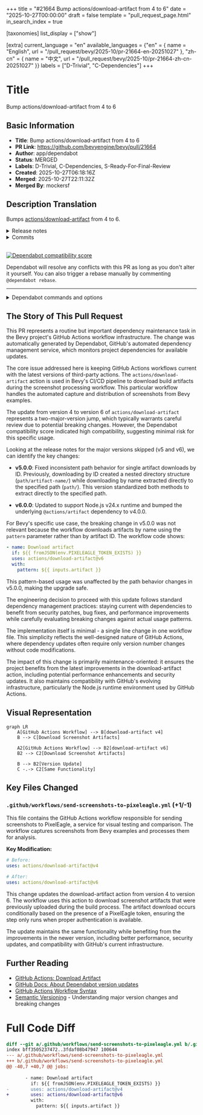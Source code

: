 +++
title = "#21664 Bump actions/download-artifact from 4 to 6"
date = "2025-10-27T00:00:00"
draft = false
template = "pull_request_page.html"
in_search_index = true

[taxonomies]
list_display = ["show"]

[extra]
current_language = "en"
available_languages = {"en" = { name = "English", url = "/pull_request/bevy/2025-10/pr-21664-en-20251027" }, "zh-cn" = { name = "中文", url = "/pull_request/bevy/2025-10/pr-21664-zh-cn-20251027" }}
labels = ["D-Trivial", "C-Dependencies"]
+++

# Title
Bump actions/download-artifact from 4 to 6

## Basic Information
- **Title**: Bump actions/download-artifact from 4 to 6
- **PR Link**: https://github.com/bevyengine/bevy/pull/21664
- **Author**: app/dependabot
- **Status**: MERGED
- **Labels**: D-Trivial, C-Dependencies, S-Ready-For-Final-Review
- **Created**: 2025-10-27T06:18:16Z
- **Merged**: 2025-10-27T22:11:32Z
- **Merged By**: mockersf

## Description Translation
Bumps [actions/download-artifact](https://github.com/actions/download-artifact) from 4 to 6.
<details>
<summary>Release notes</summary>
<p><em>Sourced from <a href="https://github.com/actions/download-artifact/releases">actions/download-artifact's releases</a>.</em></p>
<blockquote>
<h2>v6.0.0</h2>
<h2>What's Changed</h2>
<p><strong>BREAKING CHANGE:</strong> this update supports Node <code>v24.x</code>. This is not a breaking change per-se but we're treating it as such.</p>
<ul>
<li>Update README for download-artifact v5 changes by <a href="https://github.com/yacaovsnc"><code>@​yacaovsnc</code></a> in <a href="https://redirect.github.com/actions/download-artifact/pull/417">actions/download-artifact#417</a></li>
<li>Update README with artifact extraction details by <a href="https://github.com/yacaovsnc"><code>@​yacaovsnc</code></a> in <a href="https://redirect.github.com/actions/download-artifact/pull/424">actions/download-artifact#424</a></li>
<li>Readme: spell out the first use of GHES by <a href="https://github.com/danwkennedy"><code>@​danwkennedy</code></a> in <a href="https://redirect.github.com/actions/download-artifact/pull/431">actions/download-artifact#431</a></li>
<li>Bump <code>@actions/artifact</code> to <code>v4.0.0</code></li>
<li>Prepare <code>v6.0.0</code> by <a href="https://github.com/danwkennedy"><code>@​danwkennedy</code></a> in <a href="https://redirect.github.com/actions/download-artifact/pull/438">actions/download-artifact#438</a></li>
</ul>
<h2>New Contributors</h2>
<ul>
<li><a href="https://github.com/danwkennedy"><code>@​danwkennedy</code></a> made their first contribution in <a href="https://redirect.github.com/actions/download-artifact/pull/431">actions/download-artifact#431</a></li>
</ul>
<p><strong>Full Changelog</strong>: <a href="https://github.com/actions/download-artifact/compare/v5...v6.0.0">https://github.com/actions/download-artifact/compare/v5...v6.0.0</a></p>
<h2>v5.0.0</h2>
<h2>What's Changed</h2>
<ul>
<li>Update README.md by <a href="https://github.com/nebuk89"><code>@​nebuk89</code></a> in <a href="https://redirect.github.com/actions/download-artifact/pull/407">actions/download-artifact#407</a></li>
<li>BREAKING fix: inconsistent path behavior for single artifact downloads by ID by <a href="https://github.com/GrantBirki"><code>@​GrantBirki</code></a> in <a href="https://redirect.github.com/actions/download-artifact/pull/416">actions/download-artifact#416</a></li>
</ul>
<h2>v5.0.0</h2>
<h3>🚨 Breaking Change</h3>
<p>This release fixes an inconsistency in path behavior for single artifact downloads by ID. <strong>If you're downloading single artifacts by ID, the output path may change.</strong></p>
<h4>What Changed</h4>
<p>Previously, <strong>single artifact downloads</strong> behaved differently depending on how you specified the artifact:</p>
<ul>
<li><strong>By name</strong>: <code>name: my-artifact</code> → extracted to <code>path/</code> (direct)</li>
<li><strong>By ID</strong>: <code>artifact-ids: 12345</code> → extracted to <code>path/my-artifact/</code> (nested)</li>
</ul>
<p>Now both methods are consistent:</p>
<ul>
<li><strong>By name</strong>: <code>name: my-artifact</code> → extracted to <code>path/</code> (unchanged)</li>
<li><strong>By ID</strong>: <code>artifact-ids: 12345</code> → extracted to <code>path/</code> (fixed - now direct)</li>
</ul>
<h4>Migration Guide</h4>
<h5>✅ No Action Needed If:</h5>
<ul>
<li>You download artifacts by <strong>name</strong></li>
<li>You download <strong>multiple</strong> artifacts by ID</li>
<li>You already use <code>merge-multiple: true</code> as a workaround</li>
</ul>
<h5>⚠️ Action Required If:</h5>
<p>You download <strong>single artifacts by ID</strong> and your workflows expect the nested directory structure.</p>
<!-- raw HTML omitted -->
</blockquote>
<p>... (truncated)</p>
</details>
<details>
<summary>Commits</summary>
<ul>
<li><a href="https://github.com/actions/download-artifact/commit/018cc2cf5baa6db3ef3c5f8a56943fffe632ef53"><code>018cc2c</code></a> Merge pull request <a href="https://redirect.github.com/actions/download-artifact/issues/438">#438</a> from actions/danwkennedy/prepare-6.0.0</li>
<li><a href="https://github.com/actions/download-artifact/commit/815651c680ffe1c95719d0ed08aba1a2f9d5c177"><code>815651c</code></a> Revert &quot;Remove <code>github.dep.yml</code>&quot;</li>
<li><a href="https://github.com/actions/download-artifact/commit/bb3a066a8babc8ed7b3e4218896c548fe34e7115"><code>bb3a066</code></a> Remove <code>github.dep.yml</code></li>
<li><a href="https://github.com/actions/download-artifact/commit/fa1ce46bbd11b8387539af12741055a76dfdf804"><code>fa1ce46</code></a> Prepare <code>v6.0.0</code></li>
<li><a href="https://github.com/actions/download-artifact/commit/4a24838f3d5601fd639834081e118c2995d51e1c"><code>4a24838</code></a> Merge pull request <a href="https://redirect.github.com/actions/download-artifact/issues/431">#431</a> from danwkennedy/patch-1</li>
<li><a href="https://github.com/actions/download-artifact/commit/5e3251c4ff5a32e4cf8dd4adaee0e692365237ae"><code>5e3251c</code></a> Readme: spell out the first use of GHES</li>
<li><a href="https://github.com/actions/download-artifact/commit/abefc31eafcfbdf6c5336127c1346fdae79ff41c"><code>abefc31</code></a> Merge pull request <a href="https://redirect.github.com/actions/download-artifact/issues/424">#424</a> from actions/yacaovsnc/update_readme</li>
<li><a href="https://github.com/actions/download-artifact/commit/ac43a6070aa7db8a41e756e7a2846221edca7027"><code>ac43a60</code></a> Update README with artifact extraction details</li>
<li><a href="https://github.com/actions/download-artifact/commit/de96f4613b77ec03b5cf633e7c350c32bd3c5660"><code>de96f46</code></a> Merge pull request <a href="https://redirect.github.com/actions/download-artifact/issues/417">#417</a> from actions/yacaovsnc/update_readme</li>
<li><a href="https://github.com/actions/download-artifact/commit/7993cb44e9052f2f08f9b828ae5ef3ecca7d2ac7"><code>7993cb4</code></a> Remove migration guide for artifact download changes</li>
<li>Additional commits viewable in <a href="https://github.com/actions/download-artifact/compare/v4...v6">compare view</a></li>
</ul>
</details>
<br />


[![Dependabot compatibility score](https://dependabot-badges.githubapp.com/badges/compatibility_score?dependency-name=actions/download-artifact&package-manager=github_actions&previous-version=4&new-version=6)](https://docs.github.com/en/github/managing-security-vulnerabilities/about-dependabot-security-updates#about-compatibility-scores)

Dependabot will resolve any conflicts with this PR as long as you don't alter it yourself. You can also trigger a rebase manually by commenting `@dependabot rebase`.

[//]: # (dependabot-automerge-start)
[//]: # (dependabot-automerge-end)

---

<details>
<summary>Dependabot commands and options</summary>
<br />

You can trigger Dependabot actions by commenting on this PR:
- `@dependabot rebase` will rebase this PR
- `@dependabot recreate` will recreate this PR, overwriting any edits that have been made to it
- `@dependabot merge` will merge this PR after your CI passes on it
- `@dependabot squash and merge` will squash and merge this PR after your CI passes on it
- `@dependabot cancel merge` will cancel a previously requested merge and block automerging
- `@dependabot reopen` will reopen this PR if it is closed
- `@dependabot close` will close this PR and stop Dependabot recreating it. You can achieve the same result by closing it manually
- `@dependabot show <dependency name> ignore conditions` will show all of the ignore conditions of the specified dependency
- `@dependabot ignore this major version` will close this PR and stop Dependabot creating any more for this major version (unless you reopen the PR or upgrade to it yourself)
- `@dependabot ignore this minor version` will close this PR and stop Dependabot creating any more for this minor version (unless you reopen the PR or upgrade to it yourself)
- `@dependabot ignore this dependency` will close this PR and stop Dependabot creating any more for this dependency (unless you reopen the PR or upgrade to it yourself)


</details>

## The Story of This Pull Request

This PR represents a routine but important dependency maintenance task in the Bevy project's GitHub Actions workflow infrastructure. The change was automatically generated by Dependabot, GitHub's automated dependency management service, which monitors project dependencies for available updates.

The core issue addressed here is keeping GitHub Actions workflows current with the latest versions of third-party actions. The `actions/download-artifact` action is used in Bevy's CI/CD pipeline to download build artifacts during the screenshot processing workflow. This particular workflow handles the automated capture and distribution of screenshots from Bevy examples.

The update from version 4 to version 6 of `actions/download-artifact` represents a two-major-version jump, which typically warrants careful review due to potential breaking changes. However, the Dependabot compatibility score indicated high compatibility, suggesting minimal risk for this specific usage.

Looking at the release notes for the major versions skipped (v5 and v6), we can identify the key changes:

- **v5.0.0**: Fixed inconsistent path behavior for single artifact downloads by ID. Previously, downloading by ID created a nested directory structure (`path/artifact-name/`) while downloading by name extracted directly to the specified path (`path/`). This version standardized both methods to extract directly to the specified path.

- **v6.0.0**: Updated to support Node.js v24.x runtime and bumped the underlying `@actions/artifact` dependency to v4.0.0.

For Bevy's specific use case, the breaking change in v5.0.0 was not relevant because the workflow downloads artifacts by name using the `pattern` parameter rather than by artifact ID. The workflow code shows:

```yaml
- name: Download artifact
  if: ${{ fromJSON(env.PIXELEAGLE_TOKEN_EXISTS) }}
  uses: actions/download-artifact@v6
  with:
    pattern: ${{ inputs.artifact }}
```

This pattern-based usage was unaffected by the path behavior changes in v5.0.0, making the upgrade safe.

The engineering decision to proceed with this update follows standard dependency management practices: staying current with dependencies to benefit from security patches, bug fixes, and performance improvements while carefully evaluating breaking changes against actual usage patterns.

The implementation itself is minimal - a single line change in one workflow file. This simplicity reflects the well-designed nature of GitHub Actions, where dependency updates often require only version number changes without code modifications.

The impact of this change is primarily maintenance-oriented: it ensures the project benefits from the latest improvements in the download-artifact action, including potential performance enhancements and security updates. It also maintains compatibility with GitHub's evolving infrastructure, particularly the Node.js runtime environment used by GitHub Actions.

## Visual Representation

```mermaid
graph LR
    A[GitHub Actions Workflow] --> B[download-artifact v4]
    B --> C[Download Screenshot Artifacts]
    
    A2[GitHub Actions Workflow] --> B2[download-artifact v6]
    B2 --> C2[Download Screenshot Artifacts]
    
    B --> B2[Version Update]
    C -.-> C2[Same Functionality]
```

## Key Files Changed

### `.github/workflows/send-screenshots-to-pixeleagle.yml` (+1/-1)

This file contains the GitHub Actions workflow responsible for sending screenshots to PixelEagle, a service for visual testing and comparison. The workflow captures screenshots from Bevy examples and processes them for analysis.

**Key Modification:**
```yaml
# Before:
uses: actions/download-artifact@v4

# After:  
uses: actions/download-artifact@v6
```

This change updates the download-artifact action from version 4 to version 6. The workflow uses this action to download screenshot artifacts that were previously uploaded during the build process. The artifact download occurs conditionally based on the presence of a PixelEagle token, ensuring the step only runs when proper authentication is available.

The update maintains the same functionality while benefiting from the improvements in the newer version, including better performance, security updates, and compatibility with GitHub's current infrastructure.

## Further Reading

- [GitHub Actions: Download Artifact](https://github.com/actions/download-artifact)
- [GitHub Docs: About Dependabot version updates](https://docs.github.com/en/code-security/dependabot/dependabot-version-updates/about-dependabot-version-updates)
- [GitHub Actions Workflow Syntax](https://docs.github.com/en/actions/using-workflows/workflow-syntax-for-github-actions)
- [Semantic Versioning](https://semver.org/) - Understanding major version changes and breaking changes

# Full Code Diff
```diff
diff --git a/.github/workflows/send-screenshots-to-pixeleagle.yml b/.github/workflows/send-screenshots-to-pixeleagle.yml
index bff3505237472..3fdaf08b47947 100644
--- a/.github/workflows/send-screenshots-to-pixeleagle.yml
+++ b/.github/workflows/send-screenshots-to-pixeleagle.yml
@@ -40,7 +40,7 @@ jobs:
 
       - name: Download artifact
         if: ${{ fromJSON(env.PIXELEAGLE_TOKEN_EXISTS) }}
-        uses: actions/download-artifact@v4
+        uses: actions/download-artifact@v6
         with:
           pattern: ${{ inputs.artifact }}
 
```